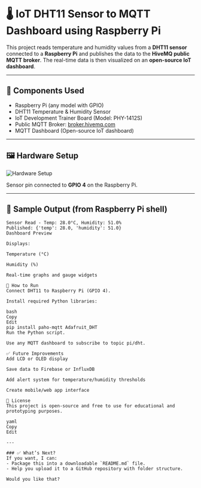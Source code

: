 # 🌡️ IoT DHT11 Sensor to MQTT Dashboard using Raspberry Pi

This project reads temperature and humidity values from a **DHT11 sensor** connected to a **Raspberry Pi** and publishes the data to the **HiveMQ public MQTT broker**. The real-time data is then visualized on an **open-source IoT dashboard**.

---

## 🧰 Components Used

- Raspberry Pi (any model with GPIO)
- DHT11 Temperature & Humidity Sensor
- IoT Development Trainer Board (Model: PHY-1412S)
- Public MQTT Broker: [broker.hivemq.com](https://www.hivemq.com/public-mqtt-broker/)
- MQTT Dashboard (Open-source IoT dashboard)

---

## 🖼️ Hardware Setup

![Hardware Setup](./MQTT-CKT.jpeg)

Sensor pin connected to **GPIO 4** on the Raspberry Pi.

---

## 🧪 Sample Output (from Raspberry Pi shell)

```text
Sensor Read - Temp: 28.0°C, Humidity: 51.0%
Published: {'temp': 28.0, 'humidity': 51.0}
Dashboard Preview

Displays:

Temperature (°C)

Humidity (%)

Real-time graphs and gauge widgets

🚀 How to Run
Connect DHT11 to Raspberry Pi (GPIO 4).

Install required Python libraries:

bash
Copy
Edit
pip install paho-mqtt Adafruit_DHT
Run the Python script.

Use any MQTT dashboard to subscribe to topic pi/dht.

✅ Future Improvements
Add LCD or OLED display

Save data to Firebase or InfluxDB

Add alert system for temperature/humidity thresholds

Create mobile/web app interface

📁 License
This project is open-source and free to use for educational and prototyping purposes.

yaml
Copy
Edit

---

### ✅ What’s Next?
If you want, I can:
- Package this into a downloadable `README.md` file.
- Help you upload it to a GitHub repository with folder structure.

Would you like that?

